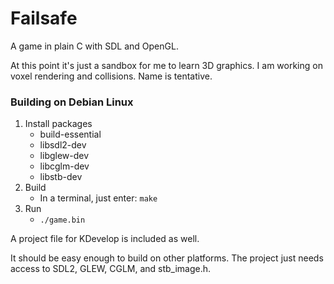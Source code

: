 # Failsafe

A game in plain C with SDL and OpenGL.

At this point it's just a sandbox for me to learn 3D graphics. I am working on voxel rendering and collisions. Name is tentative.

### Building on Debian Linux

1. Install packages
   - build-essential
   - libsdl2-dev
   - libglew-dev
   - libcglm-dev
   - libstb-dev
2. Build
   - In a terminal, just enter: `make`
3. Run
   - `./game.bin`

A project file for KDevelop is included as well.

It should be easy enough to build on other platforms. The project just needs access to SDL2, GLEW, CGLM, and stb_image.h.
